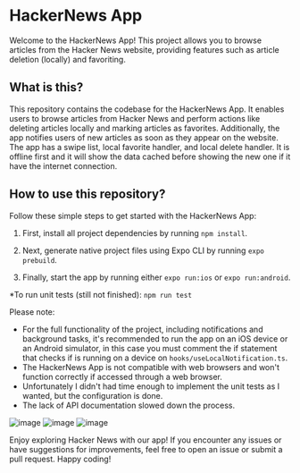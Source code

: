 # HackerNews App

Welcome to the HackerNews App! This project allows you to browse articles from the Hacker News website, providing features such as article deletion (locally) and favoriting.

## What is this?

This repository contains the codebase for the HackerNews App. It enables users to browse articles from Hacker News and perform actions like deleting articles locally and marking articles as favorites. Additionally, the app notifies users of new articles as soon as they appear on the website. The app has a swipe list, local favorite handler, and local delete handler. It is offline first and it will show the data cached before showing the new one if it have the internet connection.

## How to use this repository?

Follow these simple steps to get started with the HackerNews App:

1. First, install all project dependencies by running `npm install`.

2. Next, generate native project files using Expo CLI by running `expo prebuild`.

3. Finally, start the app by running either `expo run:ios` or `expo run:android`.

*To run unit tests (still not finished): `npm run test`

Please note:

- For the full functionality of the project, including notifications and background tasks, it's recommended to run the app on an iOS device or an Android simulator, in this case you must comment the if statement that checks if is running on a device on `hooks/useLocalNotification.ts`.
- The HackerNews App is not compatible with web browsers and won't function correctly if accessed through a web browser.
- Unfortunately I didn't had time enough to implement the unit tests as I wanted, but the configuration is done.
- The lack of API documentation slowed down the process.

![image](https://github.com/daniel-auler/HackerNewsApp/assets/117218271/15430ce4-784a-46a5-bbb0-34cf8804f2ae)
![image](https://github.com/daniel-auler/HackerNewsApp/assets/117218271/cc6febc5-b698-4ae9-8e9b-2b8a012a16ff)
![image](https://github.com/daniel-auler/HackerNewsApp/assets/117218271/0d792113-fe8e-4e66-bc1a-27f95976e181)



Enjoy exploring Hacker News with our app! If you encounter any issues or have suggestions for improvements, feel free to open an issue or submit a pull request. Happy coding!
